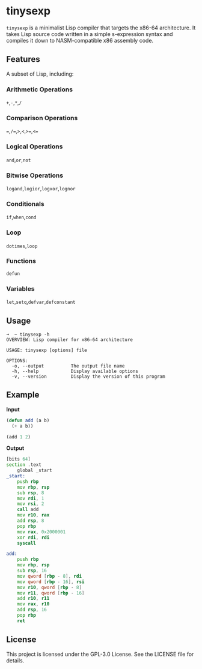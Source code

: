 # tinysexp
`tinysexp` is a minimalist Lisp compiler that targets the x86-64 architecture. It takes Lisp source code written in a simple s-expression syntax and compiles it down to NASM-compatible x86 assembly code.

## Features
A subset of Lisp, including:
### Arithmetic Operations
`+`,`-`,`*`,`/`
### Comparison Operations
`=`,`/=`,`>`,`<`,`>=`,`<=`
### Logical Operations
`and`,`or`,`not`
### Bitwise Operations
`logand`,`logior`,`logxor`,`lognor`
### Conditionals
`if`,`when`,`cond`
### Loop
`dotimes`,`loop`
### Functions
`defun`
### Variables
`let`,`setq`,`defvar`,`defconstant`

## Usage
```
➜  ~ tinysexp -h
OVERVIEW: Lisp compiler for x86-64 architecture

USAGE: tinysexp [options] file

OPTIONS:
  -o, --output          The output file name
  -h, --help            Display available options
  -v, --version         Display the version of this program
```
## Example
**Input**
```lisp
(defun add (a b)
  (+ a b))

(add 1 2)
```
**Output**
```asm
[bits 64]
section .text
    global _start
_start:
    push rbp
    mov rbp, rsp
    sub rsp, 8
    mov rdi, 1
    mov rsi, 2
    call add
    mov r10, rax
    add rsp, 8
    pop rbp
    mov rax, 0x2000001
    xor rdi, rdi
    syscall

add:
    push rbp
    mov rbp, rsp
    sub rsp, 16
    mov qword [rbp - 8], rdi
    mov qword [rbp - 16], rsi
    mov r10, qword [rbp - 8]
    mov r11, qword [rbp - 16]
    add r10, r11
    mov rax, r10
    add rsp, 16
    pop rbp
    ret
```
## License
This project is licensed under the GPL-3.0 License. See the LICENSE file for details.
